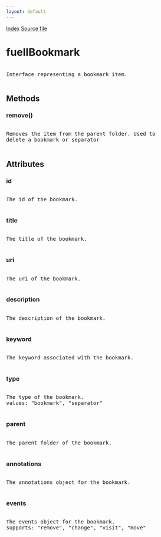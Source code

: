 ```yaml
---
layout: default
---
```

<div id='links'><a href="../index.html">Index</a>
<a href="http://dxr.mozilla.org/mozilla-central/source/browser/fuel/fuelIApplication.idl">Source file</a>
</div>

# fuelIBookmark #
<pre>  
Interface representing a bookmark item.  
  
</pre>
## Methods ##

### remove() ###
<pre>  
Removes the item from the parent folder. Used to  
delete a bookmark or separator  
  
</pre>
## Attributes ##

### id ###
<pre>  
The id of the bookmark.  
  
</pre>
### title ###
<pre>  
The title of the bookmark.  
  
</pre>
### uri ###
<pre>  
The uri of the bookmark.  
  
</pre>
### description ###
<pre>  
The description of the bookmark.  
  
</pre>
### keyword ###
<pre>  
The keyword associated with the bookmark.  
  
</pre>
### type ###
<pre>  
The type of the bookmark.  
values: "bookmark", "separator"  
  
</pre>
### parent ###
<pre>  
The parent folder of the bookmark.  
  
</pre>
### annotations ###
<pre>  
The annotations object for the bookmark.  
  
</pre>
### events ###
<pre>  
The events object for the bookmark.  
supports: "remove", "change", "visit", "move"  
  
</pre>
